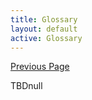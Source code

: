 ```yaml
---
title: Glossary
layout: default
active: Glossary
---
```


[Previous Page](Security_and_Privacy.html)

TBDnull